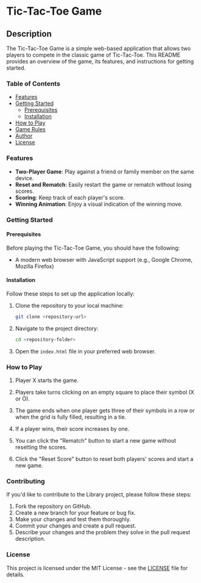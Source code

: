# Tic-Tac-Toe Game

## Description

The Tic-Tac-Toe Game is a simple web-based application that allows two players to compete in the classic game of Tic-Tac-Toe. This README provides an overview of the game, its features, and instructions for getting started.

### Table of Contents

- [Features](#features)
- [Getting Started](#getting-started)
  - [Prerequisites](#prerequisites)
  - [Installation](#installation)
- [How to Play](#how-to-play)
- [Game Rules](#game-rules)
- [Author](#author)
- [License](#license)

### Features

- **Two-Player Game**: Play against a friend or family member on the same device.
- **Reset and Rematch**: Easily restart the game or rematch without losing scores.
- **Scoring**: Keep track of each player's score.
- **Winning Animation**: Enjoy a visual indication of the winning move.

### Getting Started

#### Prerequisites

Before playing the Tic-Tac-Toe Game, you should have the following:

- A modern web browser with JavaScript support (e.g., Google Chrome, Mozilla Firefox)

#### Installation

Follow these steps to set up the application locally:

1. Clone the repository to your local machine:

   ```sh
   git clone <repository-url>

   ```

2. Navigate to the project directory:

   ```sh
   cd <repository-folder>

   ```

3. Open the `index.html` file in your preferred web browser.

### How to Play

1. Player X starts the game.

2. Players take turns clicking on an empty square to place their symbol (X or O).

3. The game ends when one player gets three of their symbols in a row or when the grid is fully filled, resulting in a tie.

4. If a player wins, their score increases by one.

5. You can click the "Rematch" button to start a new game without resetting the scores.

6. Click the "Reset Score" button to reset both players' scores and start a new game.

### Contributing

If you'd like to contribute to the Library project, please follow these steps:

1. Fork the repository on GitHub.
2. Create a new branch for your feature or bug fix.
3. Make your changes and test them thoroughly.
4. Commit your changes and create a pull request.
5. Describe your changes and the problem they solve in the pull request description.

### License

This project is licensed under the MIT License - see the [LICENSE](LICENSE) file for details.
